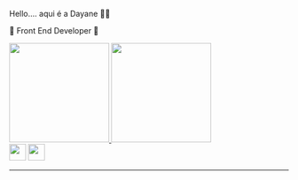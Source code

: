 Hello.... aqui é a Dayane 👋🏻

🚀 Front End Developer 🚀

<div>
    <i height="30" class="devicon-html5-plain colored"></i>
    <i height="30" class="devicon-css3-plain colored"></i>
    <i height="30" class="devicon-javascript-plain colored"></i>
    <i height="30" class="devicon-react-original colored"></i>
    <i height="30" class="devicon-redux-original colored"></i>
</div>


<div >
    <a href="https://github.com/dayaneglsantos">
    <img height="180em" src="https://github-readme-stats.vercel.app/api/top-langs/?username=dayaneglsantos&layout=compact&langs_count=7&theme=dark"/>
    <img height="180em" src="https://github-readme-stats.vercel.app/api?username=dayaneglsantos&show_icons=true&theme=dark&include_all_commits=true&count_private=true"/>
</div>


<div style="display: inline-block">
<a href="https://www.instagram.com/dayaneglsantos/" style="text-decoration:none;">
    <img height="30" src="https://cdn-icons-png.flaticon.com/512/2111/2111463.png">
</a>
  
<a href="https://www.linkedin.com/in/dayaneglsantos/" style="text-decoration:none;">
    <img height="30" src="https://cdn-icons-png.flaticon.com/512/3536/3536505.png">
</a>
</div>
<hr>
